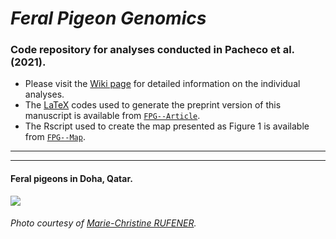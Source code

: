 # _Feral Pigeon Genomics_

### Code repository for analyses conducted in Pacheco et al. (2021).

- Please visit the [Wiki page](https://github.com/layka-pacheco/FeralPigeonGenomics/wiki) for detailed information on the individual analyses.
- The [LaTeX](https://en.wikipedia.org/wiki/LaTeX) codes used to generate the preprint version of this manuscript is available from [`FPG--Article`](https://github.com/layka-pacheco/FeralPigeonGenomics/tree/main/FPG--Article).
- The Rscript used to create the map presented as Figure 1 is available from [`FPG--Map`](https://github.com/layka-pacheco/FeralPigeonGenomics/blob/main/FPG--Pipeline/FPG--Plots/FPG--Map).
***
***

#### Feral pigeons in Doha, Qatar.
![](https://github.com/layka-pacheco/FeralPigeonGenomics/blob/main/FPG--Pipeline/FPG--GitHubAuxiliaryFiles/FPG--PhotoHome.jpg)
###### Photo courtesy of [Marie-Christine RUFENER](https://github.com/mcruf).


